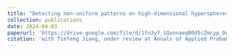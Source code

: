 ```yaml
---
title: "Detecting non-uniform patterns on high-dimensional hyperspheres"
collection: publications
date: 2024-04-03
paperurl: 'https://drive.google.com/file/d/1fn3yf_1QvnnaeqB0d5cZmcyp_DeL30sK/view'
citation: 'with Tiefeng Jiang, under review at Annals of Applied Probability.'
---
```

